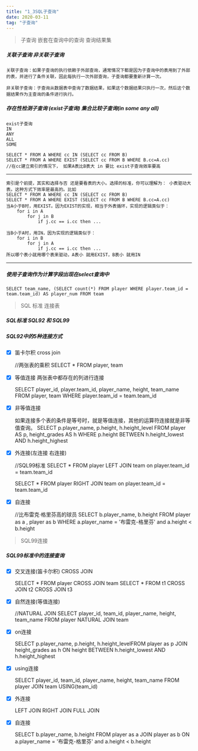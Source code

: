 ```yaml
---
title: "1_3SQL子查询"
date: 2020-03-11
tag: "子查询" 
---
```


> 子查询 嵌套在查询中的查询 查询结果集

##### 关联子查询 非关联子查询

    关联子查询：如果子查询的执行依赖于外部查询，通常情况下都是因为子查询中的表用到了外部的表，并进行了条件关联，因此每执行一次外部查询，子查询都要重新计算一次。

    非关联子查询：子查询从数据表中查询了数据结果，如果这个数据结果只执行一次，然后这个数据结果作为主查询的条件进行执行。

##### 存在性检测子查询 (exist子查询) 集合比较子查询(in some any all)


    exist子查询
    IN 
    ANY
    ALL
    SOME

    SELECT * FROM A WHERE cc IN (SELECT cc FROM B)
    SELECT * FROM A WHERE EXIST (SELECT cc FROM B WHERE B.cc=A.cc)
    //在cc建立索引的情况下， 如果A表比B表大 in 要比 exist子查询效率要高
    
---

    索引是个前提，其实和选择与否 还是要看表的大小。选择的标准，你可以理解为： 小表驱动大表。这种方式下效率是最高的。比如
    SELECT * FROM A WHERE cc IN (SELECT cc FROM B)
    SELECT * FROM A WHERE EXIST (SELECT cc FROM B WHERE B.cc=A.cc)
    当A小于B时，用EXIST。因为EXIST的实现，相当于外表循环，实现的逻辑类似于：
        for i in A
            for j in B
                if j.cc == i.cc then ...

    当B小于A时，用IN，因为实现的逻辑类似于：
        for i in B
            for j in A
                if j.cc == i.cc then ...
    所以哪个表小就用哪个表来驱动，A表小 就用EXIST，B表小 就用IN

---

    
##### 使用子查询作为计算字段出现在select查询中


    SELECT team_name, (SELECT count(*) FROM player WHERE player.team_id = team.team_id) AS player_num FROM team
    
> SQL 标准 连接表

##### SQL标准 SQL92 和 SQL99

##### SQL92中的5种连接方式

- [x] 笛卡尔积 cross join


    //两张表的乘积
    SELECT * FROM player, team

- [x] 等值连接 两张表中都存在的列进行连接



    SELECT player_id, player.team_id, player_name, height, team_name FROM player, team WHERE player.team_id = team.team_id
    
- [x] 非等值连接


    如果连接多个表的条件是等号时，就是等值连接，其他的运算符连接就是非等值查询。
    SELECT p.player_name, p.height, h.height_level FROM player AS p, height_grades AS h WHERE p.height BETWEEN h.height_lowest AND h.height_highest

- [x] 外连接(左连接 右连接)


    //SQL99标准
    SELECT * FROM player LEFT JOIN team on player.team_id = team.team_id

    SELECT * FROM player RIGHT JOIN team on player.team_id = team.team_id

- [x] 自连接


    //比布雷克·格里芬高的球员
    SELECT b.player_name, b.height FROM player as a , player as b WHERE a.player_name = '布雷克-格里芬' and a.height < b.height
    
> SQL99连接

##### SQL99标准中的连接查询

- [x] 交叉连接(笛卡尔积) CROSS JOIN


    SELECT * FROM player CROSS JOIN team
    SELECT * FROM t1 CROSS JOIN t2 CROSS JOIN t3

- [x] 自然连接(等值连接)


    //NATURAL JOIN
    SELECT player_id, team_id, player_name, height, team_name FROM player NATURAL JOIN team 
- [x] on连接


    SELECT p.player_name, p.height, h.height_levelFROM player as p JOIN height_grades as h ON height BETWEEN h.height_lowest AND h.height_highest

- [x] using连接


    SELECT player_id, team_id, player_name, height, team_name FROM player JOIN team USING(team_id)

- [x] 外连接


    LEFT JOIN
    RIGHT JOIN
    FULL JOIN
    
- [x] 自连接


    SELECT b.player_name, b.height FROM player as a JOIN player as b ON a.player_name = '布雷克-格里芬' and a.height < b.height
